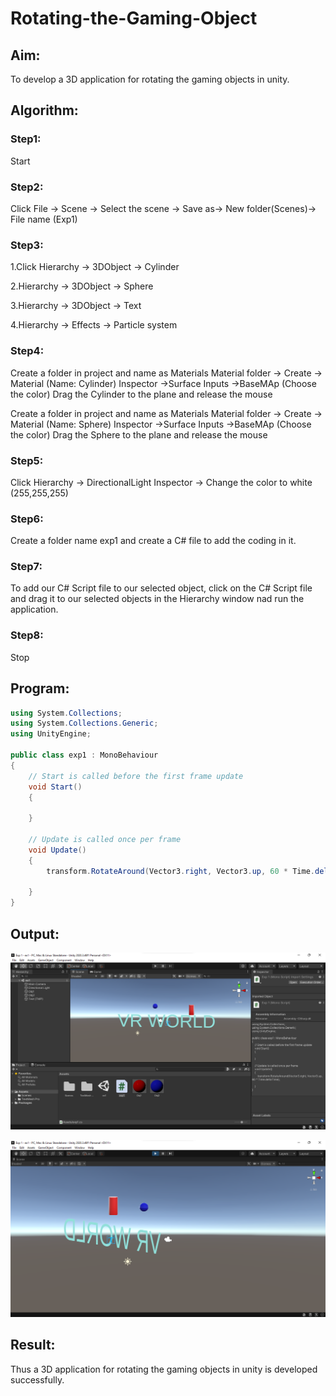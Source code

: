 # Rotating-the-Gaming-Object

## Aim:
To develop a 3D application for rotating the gaming objects in unity.
## Algorithm:
### Step1:
Start 
### Step2:
Click File -> Scene -> Select the scene -> Save as-> New folder(Scenes)-> File name (Exp1)
### Step3:
1.Click Hierarchy -> 3DObject -> Cylinder

2.Hierarchy -> 3DObject -> Sphere

3.Hierarchy -> 3DObject -> Text

4.Hierarchy -> Effects -> Particle system
### Step4:
Create a folder in project and name as Materials
Material folder -> Create -> Material (Name: Cylinder)
Inspector ->Surface Inputs ->BaseMAp (Choose the color)
Drag the Cylinder to the plane and release the mouse

Create a folder in project and name as Materials
Material folder -> Create -> Material (Name: Sphere)
Inspector ->Surface Inputs ->BaseMAp (Choose the color)
Drag the Sphere to the plane and release the mouse

### Step5:
Click Hierarchy -> DirectionalLight
Inspector -> Change the color to white (255,255,255)

### Step6:
Create a folder name exp1 and create a C# file to add the coding in it.

### Step7:
To add our C# Script file to our selected object, click on the C# Script file and drag it to our selected objects in the Hierarchy window nad run the application.

### Step8:
Stop

## Program:
```c#
using System.Collections;
using System.Collections.Generic;
using UnityEngine;

public class exp1 : MonoBehaviour
{
    // Start is called before the first frame update
    void Start()
    {
        
    }

    // Update is called once per frame
    void Update()
    {
        transform.RotateAround(Vector3.right, Vector3.up, 60 * Time.deltaTime);
        
    }
}
```
## Output:
![](./o1.png)

![](./o2.png)
## Result:
Thus a 3D application for rotating the gaming objects in unity is developed successfully.
